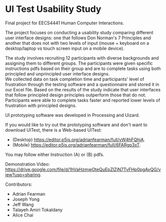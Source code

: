 # UI Test Usability Study
Final project for EECS4441 Human Computer Interactions. </br>

The project focuses on conducting a usability study comparing different user interface designs: one that follows Don Norman's 7 Principles and another that does not with two levels of input (mouse + keyboard on a desktop/laptop vs touch screen input on a mobile device). </br>

The study involves recruiting 12 participants with diverse backgrounds and assigning them to different groups. The participants were given specific instructions pdfs based on their group and are to complete tasks using both principled and unprincipled user interface designs. </br>
We collected data on task completion time and participants' level of frustration through the testing software and a questionnaire and stored it in our Excel file. 
Based on the results of the study indicate that user interfaces that follow principled design principles outperform those that do not. Participants were able to complete tasks faster and reported lower levels of frustration with principled designs. 

UI prototyping software was developed in Processing and Uizard. </br>

If you would like to try out the prototyping software and don't want to download UITest, there is a Web-based UITest: 
- (Desktop) https://editor.p5js.org/adrianfearman/full/vW4hFQhjA.
- (Mobile) https://editor.p5js.org/adrianfearman/full/6FARgp3xT.

You may follow either Instruction (A) or (B) pdfs.

Demonstration Video: https://drive.google.com/file/d/1hVaHzmwOteQuEpZlZjN7TvFHp0pgAvQG/view?usp=sharing. 

Contributors:
- Adrian Fearman
- Joseph Yong
- Jeff Wang
- Talayeh Amiri Tokaldany
- Alice Chai
